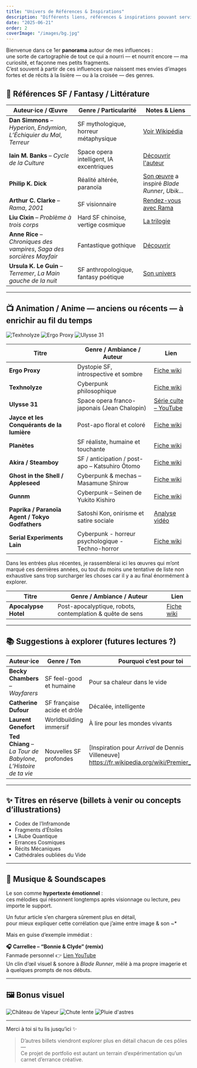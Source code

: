```yaml
---
title: "Univers de Références & Inspirations"
description: "Différents liens, références & inspirations pouvant servir suivant la curiosité."
date: "2025-06-21"
order: 2
coverImage: "/images/bg.jpg"
---
```


Bienvenue dans ce 1er **panorama** autour de mes influences :  
une sorte de cartographie de tout ce qui a nourri — et nourrit encore — ma curiosité, et façonne mes petits fragments.  
C’est souvent à partir de ces influences que naissent mes envies d’images fortes et de récits à la lisière — ou à la croisée — des genres.

## 🌌 Références SF / Fantasy / Littérature

| Auteur·ice / Œuvre | Genre / Particularité | Notes & Liens |
|--------------------|------------------------|----------------|
| **Dan Simmons** – *Hyperion*, *Endymion*, *L’Échiquier du Mal*, *Terreur* | SF mythologique, horreur métaphysique | [Voir Wikipédia](https://fr.wikipedia.org/wiki/Dan_Simmons) |
| **Iain M. Banks** – *Cycle de la Culture* | Space opera intelligent, IA excentriques | [Découvrir l'auteur](https://fr.wikipedia.org/wiki/Iain_Banks) |
| **Philip K. Dick** | Réalité altérée, paranoïa | [Son œuvre](https://fr.wikipedia.org/wiki/Philip_K._Dick) a inspiré *Blade Runner*, *Ubik*... |
| **Arthur C. Clarke** – *Rama*, *2001* | SF visionnaire | [Rendez-vous avec Rama](https://fr.wikipedia.org/wiki/Rendez-vous_avec_Rama) |
| **Liu Cixin** – *Problème à trois corps* | Hard SF chinoise, vertige cosmique | [La trilogie](https://fr.wikipedia.org/wiki/Trilogie_du_Probl%C3%A8me_%C3%A0_trois_corps) |
| **Anne Rice** – *Chroniques des vampires*, *Saga des sorcières Mayfair* | Fantastique gothique | [Découvrir](https://fr.wikipedia.org/wiki/Chroniques_des_vampires) |
| **Ursula K. Le Guin** – *Terremer*, *La Main gauche de la nuit* | SF anthropologique, fantasy poétique | [Son univers](https://fr.wikipedia.org/wiki/Ursula_K._Le_Guin) |

---

## 📺 Animation / Anime — anciens ou récents — à enrichir au fil du temps

<div class="gallery">
  <img src="/images/theme01/jpg/illustration (10).jpg" alt="Texhnolyze" />
  <img src="/images/theme01/jpg/illustration (3).jpg" alt="Ergo Proxy" />
  <img src="/images/theme01/jpg/illustration (7).jpg" alt="Ulysse 31" />
</div>

| Titre | Genre / Ambiance / Auteur | Lien |
|-------|---------------------------|------|
| **Ergo Proxy** | Dystopie SF, introspective et sombre | [Fiche wiki](https://fr.wikipedia.org/wiki/Ergo_Proxy) |
| **Texhnolyze** | Cyberpunk philosophique | [Fiche wiki](https://fr.wikipedia.org/wiki/Texhnolyze) |
| **Ulysse 31** | Space opera franco-japonais (Jean Chalopin) | [Série culte – YouTube](https://www.youtube.com/watch?v=5BSzGfm3oQY&list=PL_tzW6J4NTxh-dLaLPOMSKBjVEv2O9I1i) |
| **Jayce et les Conquérants de la lumière** | Post-apo floral et coloré | [Fiche wiki](https://fr.wikipedia.org/wiki/Jayce_et_les_Conqu%C3%A9rants_de_la_lumi%C3%A8re) |
| **Planètes** | SF réaliste, humaine et touchante | [Fiche wiki](https://fr.wikipedia.org/wiki/Planetes) |
| **Akira / Steamboy** | SF / anticipation / post-apo – Katsuhiro Ōtomo | [Fiche wiki](https://fr.wikipedia.org/wiki/Akira_(film_d%27animation)) |
| **Ghost in the Shell / Appleseed** | Cyberpunk & mechas – Masamune Shirow | [Fiche wiki](https://fr.wikipedia.org/wiki/Masamune_Shirow) |
| **Gunnm** | Cyberpunk – Seinen de Yukito Kishiro | [Fiche wiki](https://fr.wikipedia.org/wiki/Gunnm) |
| **Paprika / Paranoïa Agent / Tokyo Godfathers** | Satoshi Kon, onirisme et satire sociale | [Analyse vidéo](https://www.youtube.com/watch?v=oz49vQwSoTE) |
| **Serial Experiments Lain** | Cyberpunk - horreur psychologique - Techno-horror | [Fiche wiki](https://fr.wikipedia.org/wiki/Serial_Experiments_Lain) | 

Dans les entrées plus récentes, je rassemblerai ici les œuvres qui m’ont marqué ces dernières années, 
ou tout du moins une tentative de liste non exhaustive sans trop surcharger les choses car il y a au final énormément à explorer.

| Titre | Genre / Ambiance / Auteur | Lien |
|-------|---------------------------|------|
| **Apocalypse Hotel** | Post-apocalyptique, robots, contemplation & quête de sens | [Fiche wiki](https://en.wikipedia.org/wiki/Apocalypse_Hotel) | 

---

## 📚 Suggestions à explorer (futures lectures ?)

| Auteur·ice | Genre / Ton | Pourquoi c’est pour toi |
|------------|-------------|--------------------------|
| **Becky Chambers** – *Wayfarers* | SF feel-good et humaine | Pour sa chaleur dans le vide |
| **Catherine Dufour** | SF française acide et drôle | Décalée, intelligente |
| **Laurent Genefort** | Worldbuilding immersif | À lire pour les mondes vivants |
| **Ted Chiang** – *La Tour de Babylone*, *L’Histoire de ta vie* | Nouvelles SF profondes | [Inspiration pour *Arrival* de Dennis Villeneuve] https://fr.wikipedia.org/wiki/Premier_Contact  |

---

## ✨ Titres en réserve (billets à venir ou concepts d’illustrations)

- Codex de l’Inframonde  
- Fragments d’Étoiles  
- L’Aube Quantique  
- Errances Cosmiques  
- Récits Mécaniques  
- Cathédrales oubliées du Vide

---

## 🎵 Musique & Soundscapes

Le son comme **hypertexte émotionnel** :  
ces mélodies qui résonnent longtemps après visionnage ou lecture, peu importe le support.

Un futur article s’en chargera sûrement plus en détail,  
pour mieux expliquer cette corrélation que j’aime entre image & son ~*  

Mais en guise d’exemple immédiat :

**🎧 Carrellee – “Bonnie & Clyde” (remix)**  
Fanmade personnel 👉 [Lien YouTube](https://youtu.be/l5hdXBcVReI)  
Un clin d’œil visuel & sonore à *Blade Runner*, mêlé à ma propre imagerie et à quelques prompts de nos débuts.

---

## 🖼️ Bonus visuel

<div class="gallery">
  <img src="/images/theme03/jpg/image (3).jpg" alt="Château de Vapeur" />
  <img src="/images/theme03/png/image (91).png" alt="Chute lente" />
  <img src="/images/theme01/jpg/illustration (12).jpg" alt="Pluie d'astres" />
</div>

---

Merci à toi si tu lis jusqu’ici ✨  
> D’autres billets viendront explorer plus en détail chacun de ces pôles —  
Ce projet de portfolio est autant un terrain d’expérimentation qu’un carnet d’errance créative.
